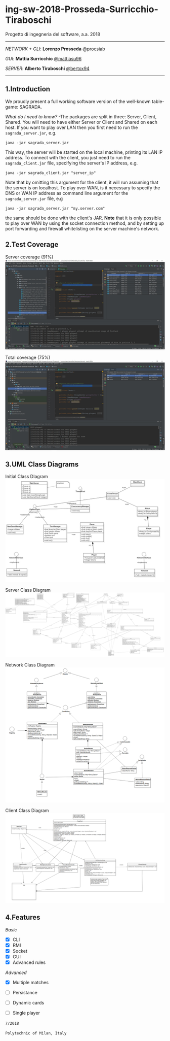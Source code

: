 # ing-sw-2018-Prosseda-Surricchio-Tiraboschi
Progetto di ingegneria del software, a.a. 2018

********************************************************

_NETWORK + CLI_: **Lorenzo Prosseda** [@procsiab](https://github.com/Procsiab)

_GUI_: **Mattia Surricchio** [@mattiasu96](https://github.com/mattiasu96)

_SERVER_: **Alberto Tiraboschi** [@bertox94](https://github.com/Bertox94)

********************************************************

## 1.Introduction

We proudly present a full working software version of the well-known table-game: SAGRADA.

_What do I need to know?_ -The packages are split in three: Server, Client, Shared. You will need to have either Server or Client and Shared on each host. If you want to play over LAN then you first need to run the `sagrada_server.jar`, e.g.
```
java -jar sagrada_server.jar
```
This way, the server will be started on the local machine, printing its LAN IP address. To connect with the client, you just need to run the `sagrada_client.jar` file, specifying the server's IP address, e.g.
```
java -jar sagrada_client.jar "server_ip"
```
Note that by omitting this argument for the client, it will run assuming that the server is on localhost. To play over WAN, is it necessary to specify the DNS or WAN IP address as command line argument for the `sagrada_server.jar` file, e.g
```
java -jar sagrada_server.jar "my.server.com"
```
the same should be done with the client's JAR. **Note** that it is only possible to play over WAN by using the socket connection method, and by setting up port forwarding and firewall whitelisting on the server machine's network.

## 2.Test Coverage

Server coverage (91%)
![Server Coverage](https://github.com/Procsiab/ing-sw-2018-Prosseda-Surricchio-Tiraboschi/blob/master/test%20server.jpg)

Total coverage (75%)
![Total Coverage](https://github.com/Procsiab/ing-sw-2018-Prosseda-Surricchio-Tiraboschi/blob/master/test%20totale.jpg)

## 3.UML Class Diagrams

Initial Class DIagram
![Initial Class DIagram](https://github.com/Procsiab/ing-sw-2018-Prosseda-Surricchio-Tiraboschi/blob/master/uml1.jpg)

Server Class Diagram
![Server Class Diagram](https://github.com/Procsiab/ing-sw-2018-Prosseda-Surricchio-Tiraboschi/blob/master/umls.jpg)

Network Class Diagram
![Network Class Diagram](https://github.com/Procsiab/ing-sw-2018-Prosseda-Surricchio-Tiraboschi/blob/master/umln.png)

Client Class Diagram
![Client Class Diagram](https://github.com/Procsiab/ing-sw-2018-Prosseda-Surricchio-Tiraboschi/blob/master/umlg.png)

## 4.Features

_Basic_
- [x] CLI
- [x] RMI
- [x] Socket
- [x] GUI
- [x] Advanced rules

_Advanced_
- [x] Multiple matches
- [ ] Persistance
- [ ] Dynamic cards
- [ ] Single player


`7/2018`

`Polytechnic of Milan, Italy`
